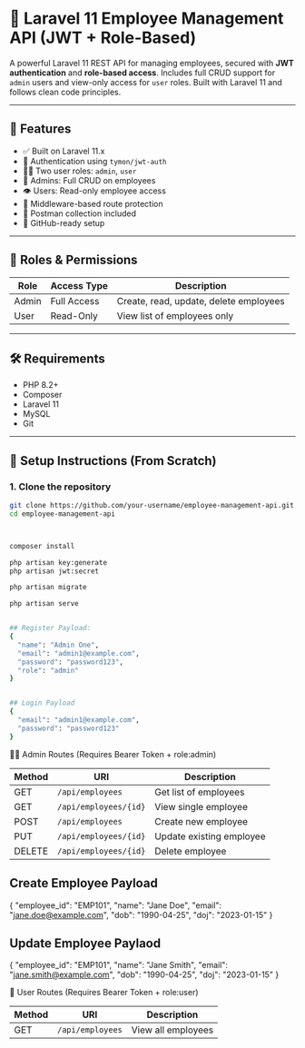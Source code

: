 # 📘 Laravel 11 Employee Management API (JWT + Role-Based)

A powerful Laravel 11 REST API for managing employees, secured with **JWT authentication** and **role-based access**. Includes full CRUD support for `admin` users and view-only access for `user` roles. Built with Laravel 11 and follows clean code principles.

---

## 🧩 Features

-   ✅ Built on Laravel 11.x
-   🔐 Authentication using `tymon/jwt-auth`
-   🧑‍💻 Two user roles: `admin`, `user`
-   🔧 Admins: Full CRUD on employees
-   👁️ Users: Read-only employee access
-   🔁 Middleware-based route protection
-   📮 Postman collection included
-   🚀 GitHub-ready setup

---

## 🔐 Roles & Permissions

| Role  | Access Type | Description                            |
| ----- | ----------- | -------------------------------------- |
| Admin | Full Access | Create, read, update, delete employees |
| User  | Read-Only   | View list of employees only            |

---

## 🛠 Requirements

-   PHP 8.2+
-   Composer
-   Laravel 11
-   MySQL
-   Git

---

## 🚀 Setup Instructions (From Scratch)

### 1. Clone the repository

```bash
git clone https://github.com/your-username/employee-management-api.git
cd employee-management-api



composer install

php artisan key:generate
php artisan jwt:secret

php artisan migrate

php artisan serve


## Register Payload:
{
  "name": "Admin One",
  "email": "admin1@example.com",
  "password": "password123",
  "role": "admin"
}


## Login Payload 
{
  "email": "admin1@example.com",
  "password": "password123"
}

```

🧑‍💼 Admin Routes (Requires Bearer Token + role:admin)


| Method | URI                   | Description              |
| ------ | --------------------- | ------------------------ |
| GET    | `/api/employees`      | Get list of employees    |
| GET    | `/api/employees/{id}` | View single employee     |
| POST   | `/api/employees`      | Create new employee      |
| PUT    | `/api/employees/{id}` | Update existing employee |
| DELETE | `/api/employees/{id}` | Delete employee          |


## Create Employee Payload 
{
  "employee_id": "EMP101",
  "name": "Jane Doe",
  "email": "jane.doe@example.com",
  "dob": "1990-04-25",
  "doj": "2023-01-15"
}


## Update Employee Paylaod
{
  "employee_id": "EMP101",
  "name": "Jane Smith",
  "email": "jane.smith@example.com",
  "dob": "1990-04-25",
  "doj": "2023-01-15"
}



👤 User Routes (Requires Bearer Token + role:user)

| Method | URI              | Description        |
| ------ | ---------------- | ------------------ |
| GET    | `/api/employees` | View all employees |


